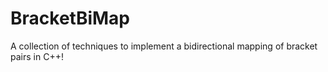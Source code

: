 # BracketBiMap
A collection of techniques to implement a bidirectional mapping of bracket
pairs in C++!
